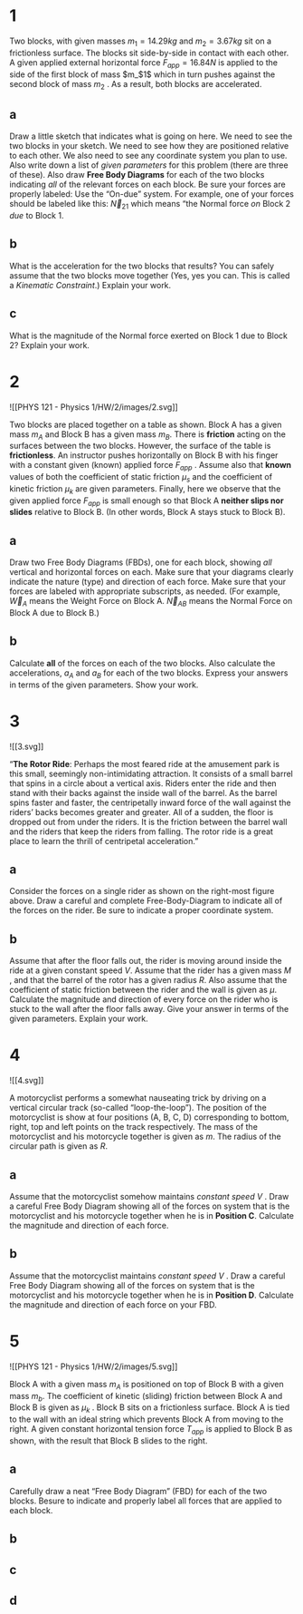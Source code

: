# 1

Two blocks, with given masses $m_1 = 14.29 kg$ and $m_2 = 3.67 kg$ sit on a frictionless surface. The blocks sit side-by-side in contact with each other. A given applied external horizontal force $F_{app} = 16.84 N$ is applied to the side of the first block of mass $m_$1$ which in turn pushes against the second block of mass $m_2$ . As a result, both blocks are accelerated.

## a

Draw a little sketch that indicates what is going on here. We need to see the two blocks in your sketch. We need to see how they are positioned relative to each other. We also need to see any coordinate system you plan to use. Also write down a list of *given parameters* for this problem (there are three of these). Also draw **Free Body Diagrams** for each of the two blocks indicating *all* of the relevant forces on each block. Be sure your forces are properly labeled: Use the “On-due” system. For example, one of your forces should be labeled like this: $\vec N_{21}$ which means “the Normal force *on* Block 2 *due* to Block 1.

## b

What is the acceleration for the two blocks that results? You can safely assume that the two blocks move together (Yes, yes you can. This is called a *Kinematic Constraint*.) Explain your work.

## c

What is the magnitude of the Normal force exerted on Block 1 due to Block 2? Explain your work.

# 2

![[PHYS 121 - Physics 1/HW/2/images/2.svg]]

Two blocks are placed together on a table as shown. Block A has a given mass $m_A$ and Block B has a given mass $m_B$. There is **friction** acting on the surfaces between the two blocks. However, the surface of the table is **frictionless**. An instructor pushes horizontally on Block B with his finger with a constant given (known) applied force $F_{app}$ . Assume also that **known** values of both the coefficient of static friction $\mu_s$ and the coefficient of kinetic friction $\mu_k$ are given parameters. Finally, here we observe that the given applied force $F_{app}$ is small enough so that Block A **neither slips nor slides** relative to Block B. (In other words, Block A stays stuck to Block B).

## a

Draw two Free Body Diagrams (FBDs), one for each block, showing *all* vertical and horizontal forces on each. Make sure that your diagrams clearly indicate the nature (type) and direction of each force. Make sure that your forces are labeled with appropriate subscripts, as needed. (For example, $\vec W_A$ means the Weight Force on Block A. $\vec N_{AB}$ means the Normal Force on Block A due to Block B.)

## b

 Calculate **all** of the forces on each of the two blocks. Also calculate the accelerations, $a_A$ and $a_B$ for each of the two blocks. Express your answers in terms of the given parameters. Show your work.

# 3

![[3.svg]]

“**The Rotor Ride**: Perhaps the most feared ride at the amusement park is this small, seemingly non-intimidating attraction. It consists of a small barrel that spins in a circle about a vertical axis. Riders enter the ride and then stand with their backs against the inside wall of the barrel. As the barrel spins faster and faster, the centripetally inward force of the wall against the riders’ backs becomes greater and greater. All of a sudden, the floor is dropped out from under the riders. It is the friction between the barrel wall and the riders that keep the riders from falling. The rotor ride is a great place to learn the thrill of centripetal acceleration.”

## a

Consider the forces on a single rider as shown on the right-most figure above. Draw a careful and complete Free-Body-Diagram to indicate all of the forces on the rider. Be sure to indicate a proper coordinate system.

## b

Assume that after the floor falls out, the rider is moving around inside the ride at a given constant speed $V$. Assume that the rider has a given mass $M$ , and that the barrel of the rotor has a given radius $R$. Also assume that the coefficient of static friction between the rider and the wall is given as $\mu$. Calculate the magnitude and direction of every force on the rider who is stuck to the wall after the floor falls away. Give your answer in terms of the given parameters. Explain
your work.

# 4

![[4.svg]]

A motorcyclist performs a somewhat nauseating trick by driving on a vertical circular track (so-called “loop-the-loop”). The position of the motorcyclist is show at four positions (A, B, C, D) corresponding to bottom, right, top and left points on the track respectively. The mass of the motorcyclist and his motorcycle together is given as $m$. The radius of the circular path is given as $R$.

## a

Assume that the motorcyclist somehow maintains *constant speed* $V$ . Draw a careful Free Body Diagram showing all of the forces on system that is the motorcyclist and his motorcycle together when he is in **Position C**. Calculate the magnitude and direction of each force.

## b

Assume that the motorcyclist maintains *constant speed* $V$ . Draw a careful Free Body Diagram showing all of the forces on system that is the motorcyclist and his motorcycle together when he is in **Position D**. Calculate the magnitude and direction of each force on your FBD.

# 5

![[PHYS 121 - Physics 1/HW/2/images/5.svg]]

Block A with a given mass $m_A$ is positioned on top of Block B with a given mass $m_b$. The coefficient of kinetic (sliding) friction between Block A and Block B is given as $\mu_k$ . Block B sits on a frictionless surface. Block A is tied to the wall with an ideal string which prevents Block A from moving to the right. A given constant horizontal tension force $T_{app}$ is applied to Block B as shown, with the result that Block B slides to the right.

## a

Carefully draw a neat “Free Body Diagram” (FBD) for each of the two blocks. Besure to indicate and properly label all forces that are applied to each block.

## b

## c

## d